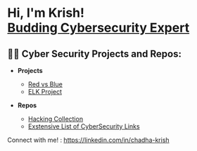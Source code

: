 <h1>Hi, I'm Krish! <br/><a href="https://github.com/cKtheGrey">Budding Cybersecurity Expert</a></h1>

<h2>👨‍💻 Cyber Security Projects and Repos:</h2>

- <b>Projects</b>
  - [Red vs Blue](https://github.com/cKtheGrey/Red-vs-Blue)
  - [ELK Project](https://github.com/cKtheGrey/Elk-Project)

- <b>Repos</b>
  - [Hacking Collection](https://github.com/cKtheGrey/Hacking-Collection)
  - [Exstensive List of CyberSecurity Links](https://github.com/cKtheGrey/CybSec-Links)

Connect with me! : https://linkedin.com/in/chadha-krish

<!--

-->
